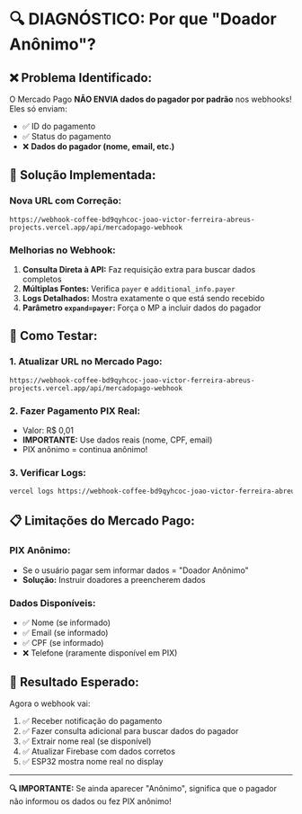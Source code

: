 # 🔍 **DIAGNÓSTICO: Por que "Doador Anônimo"?**

## ❌ **Problema Identificado:**
O Mercado Pago **NÃO ENVIA dados do pagador por padrão** nos webhooks! Eles só enviam:
- ✅ ID do pagamento
- ✅ Status do pagamento  
- ❌ **Dados do pagador (nome, email, etc.)**

## 🔧 **Solução Implementada:**

### **Nova URL com Correção:**
```
https://webhook-coffee-bd9qyhcoc-joao-victor-ferreira-abreus-projects.vercel.app/api/mercadopago-webhook
```

### **Melhorias no Webhook:**

1. **Consulta Direta à API:** Faz requisição extra para buscar dados completos
2. **Múltiplas Fontes:** Verifica `payer` e `additional_info.payer`
3. **Logs Detalhados:** Mostra exatamente o que está sendo recebido
4. **Parâmetro `expand=payer`:** Força o MP a incluir dados do pagador

## 🧪 **Como Testar:**

### **1. Atualizar URL no Mercado Pago:**
```
https://webhook-coffee-bd9qyhcoc-joao-victor-ferreira-abreus-projects.vercel.app/api/mercadopago-webhook
```

### **2. Fazer Pagamento PIX Real:**
- Valor: R$ 0,01
- **IMPORTANTE:** Use dados reais (nome, CPF, email)
- PIX anônimo = continua anônimo!

### **3. Verificar Logs:**
```bash
vercel logs https://webhook-coffee-bd9qyhcoc-joao-victor-ferreira-abreus-projects.vercel.app
```

## 📋 **Limitações do Mercado Pago:**

### **PIX Anônimo:**
- Se o usuário pagar sem informar dados = "Doador Anônimo"
- **Solução:** Instruir doadores a preencherem dados

### **Dados Disponíveis:**
- ✅ Nome (se informado)
- ✅ Email (se informado) 
- ✅ CPF (se informado)
- ❌ Telefone (raramente disponível em PIX)

## 🎯 **Resultado Esperado:**

Agora o webhook vai:
1. ✅ Receber notificação do pagamento
2. ✅ Fazer consulta adicional para buscar dados do pagador  
3. ✅ Extrair nome real (se disponível)
4. ✅ Atualizar Firebase com dados corretos
5. ✅ ESP32 mostra nome real no display

---

**🔍 IMPORTANTE:** Se ainda aparecer "Anônimo", significa que o pagador não informou os dados ou fez PIX anônimo!
